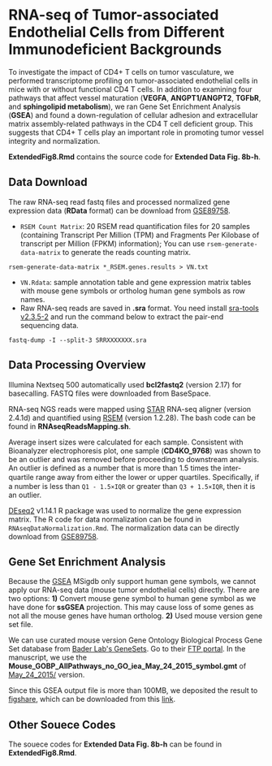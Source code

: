 RNA-seq of Tumor-associated Endothelial Cells from Different Immunodeficient Backgrounds
========
  
  To investigate the impact of CD4+ T cells on tumor vasculature, we performed transcriptome profiling on tumor-associated endothelial cells in mice with or without functional CD4 T cells. In addition to examining four pathways that affect vessel maturation (**VEGFA**, **ANGPT1/ANGPT2**, **TGFbR**, and **sphingolipid metabolism**), we ran Gene Set Enrichment Analysis (**GSEA**) and found a down-regulation of cellular adhesion and extracellular matrix assembly-related pathways in the CD4 T cell deficient group. This suggests that CD4+ T cells play an important role in promoting tumor vessel integrity and normalization.

**ExtendedFig8.Rmd** contains the source code for **Extended Data Fig. 8b-h**.

## Data Download

The raw RNA-seq read fastq files and processed normalized gene expression data (**RData** format) can be download from [GSE89758](https://www.ncbi.nlm.nih.gov/geo/query/acc.cgi?acc=GSE89758).

* `RSEM Count Matrix`: 20 RSEM read quantification files for 20 samples (containing Transcript Per Million (TPM) and Fragments Per Kilobase of transcript per Million (FPKM) information);  You can use `rsem-generate-data-matrix` to generate the reads counting matrix.

```
rsem-generate-data-matrix *_RSEM.genes.results > VN.txt
```

* `VN.Rdata`: sample annotation table and gene expression matrix tables with mouse gene symbols or ortholog human gene symbols as row names.
* Raw RNA-seq reads are saved in **.sra** format. You need install [sra-tools v2.3.5-2](https://github.com/ncbi/sra-tools) and run the command below to extract the pair-end sequencing data.

```
fastq-dump -I --split-3 SRRXXXXXXX.sra
```

## Data Processing Overview

Illumina Nextseq 500 automatically used **bcl2fastq2** (version 2.17) for basecalling. FASTQ files were downloaded from BaseSpace.

RNA-seq NGS reads were mapped using [STAR](https://github.com/alexdobin/STAR) RNA-seq aligner (version 2.4.1d) and quantified using [RSEM](http://deweylab.github.io/RSEM/) (version 1.2.28). The bash code can be found in **RNAseqReadsMapping.sh**.

Average insert sizes were calculated for each sample. Consistent with Bioanalyzer electrophoresis plot, one sample (**CD4KO_9768**) was shown to be an outlier and was removed before proceeding to downstream analysis. An outlier is defined as a number that is more than 1.5 times the inter-quartile range away from either the lower or upper quartiles. Speciﬁcally, if a number is less than `Q1 - 1.5×IQR` or greater than `Q3 + 1.5×IQR`, then it is an outlier.

[DEseq2](https://bioconductor.org/packages/release/bioc/html/DESeq2.html) v1.14.1 R package was used to normalize the gene expression matrix. The R code for data normalization can be found in `RNAseqDataNormalization.Rmd`. The normalization data can be directly download from [GSE89758](https://www.ncbi.nlm.nih.gov/geo/query/acc.cgi?acc=GSE89758).

## Gene Set Enrichment Analysis

Because the [GSEA](http://software.broadinstitute.org/gsea/index.jsp) MSigdb only support human gene symbols, we cannot apply our RNA-seq data (mouse tumor endothelial cells) directly. There are two options: **1)** Convert mouse gene symbol to human gene symbol as we have done for **ssGSEA** projection. This may cause loss of some genes as not all the mouse genes have human ortholog. **2)** Used mouse version gene set file.

We can use curated mouse version Gene Ontology Biological Process Gene Set database from [Bader Lab's GeneSets](http://baderlab.org/GeneSets). Go to their [FTP portal](http://download.baderlab.org/EM_Genesets/). In the manuscript, we use the **Mouse_GOBP_AllPathways_no_GO_iea_May_24_2015_symbol.gmt** of [May_24_2015/](http://download.baderlab.org/EM_Genesets/May_24_2015/Mouse/symbol/) version.

Since this GSEA output file is more than 100MB, we deposited the result to [figshare](https://figshare.com/), which can be downloaded from this [link](https://figshare.com/articles/GSEA_Output_for_RNA-seq_Experiments/4625134).

## Other Souece Codes

The souece codes for **Extended Data Fig. 8b-h** can be found in **ExtendedFig8.Rmd**.
 
